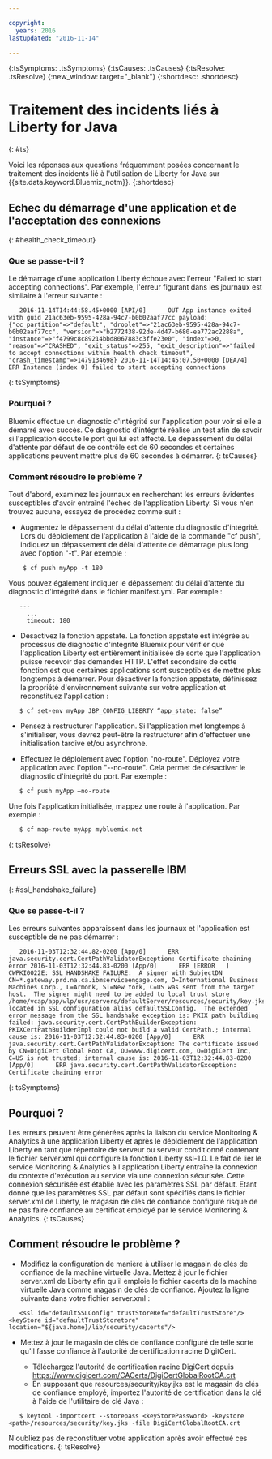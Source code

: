 ```yaml
---

copyright:
  years: 2016
lastupdated: "2016-11-14"

---
```


{:tsSymptoms: .tsSymptoms}
{:tsCauses: .tsCauses}
{:tsResolve: .tsResolve}
{:new_window: target="_blank"}
{:shortdesc: .shortdesc}

# Traitement des incidents liés à Liberty for Java
{: #ts}


Voici les réponses aux questions fréquemment posées concernant le traitement des incidents lié à l'utilisation de Liberty for Java sur {{site.data.keyword.Bluemix_notm}}.
{:shortdesc}

## Echec du démarrage d'une application et de l'acceptation des connexions
{: #health_check_timeout}

### Que se passe-t-il ?

Le démarrage d'une application Liberty échoue avec l'erreur "Failed to start accepting connections". Par exemple, l'erreur figurant dans les journaux est similaire à l'erreur suivante :

```
   2016-11-14T14:44:58.45+0000 [API/0]      OUT App instance exited with guid 21ac63eb-9595-428a-94c7-b0b02aaf77cc payload: {"cc_partition"=>"default", "droplet"=>"21ac63eb-9595-428a-94c7-b0b02aaf77cc", "version"=>"b2772438-92de-4d47-b680-ea772ac2288a", "instance"=>"f4799c8c89214bbd8067883c3ffe23e0", "index"=>0, "reason"=>"CRASHED", "exit_status"=>255, "exit_description"=>"failed to accept connections within health check timeout", "crash_timestamp"=>1479134698} 2016-11-14T14:45:07.50+0000 [DEA/4]      ERR Instance (index 0) failed to start accepting connections
```

{: tsSymptoms}

### Pourquoi ?

Bluemix effectue un diagnostic d'intégrité sur l'application pour voir si elle a démarré avec succès. Ce diagnostic d'intégrité réalise un test afin de savoir si l'application écoute le port qui lui est affecté. Le dépassement du délai d'attente par défaut de ce contrôle est de 60 secondes et certaines applications peuvent mettre plus de 60 secondes à démarrer.
{: tsCauses}

### Comment résoudre le problème ?

Tout d'abord, examinez les journaux en recherchant les erreurs évidentes susceptibles d'avoir entraîné l'échec de l'application Liberty. Si vous n'en trouvez aucune, essayez de procédez comme suit : 

* Augmentez le dépassement du délai d'attente du diagnostic d'intégrité. Lors du déploiement de l'application à l'aide de la commande "cf push", indiquez un dépassement de délai d'attente de démarrage plus long avec l'option "-t". Par exemple :

```
    $ cf push myApp -t 180
```

Vous pouvez également indiquer le dépassement du délai d'attente du diagnostic d'intégrité dans le fichier manifest.yml. Par exemple :

```
   ---
     ...
     timeout: 180
```

* Désactivez la fonction appstate. La fonction appstate est intégrée au processus de diagnostic d'intégrité Bluemix pour vérifier que l'application Liberty est entièrement initialisée de sorte que l'application puisse recevoir des demandes HTTP. L'effet secondaire de cette fonction est que certaines applications sont susceptibles de mettre plus longtemps à démarrer. Pour désactiver la fonction appstate, définissez la propriété d'environnement suivante sur votre application et reconstituez l'application :

```
   $ cf set-env myApp JBP_CONFIG_LIBERTY “app_state: false”
```

* Pensez à restructurer l'application. Si l'application met longtemps à s'initialiser, vous devrez peut-être la restructurer afin d'effectuer une initialisation tardive et/ou asynchrone.

* Effectuez le déploiement avec l'option "no-route". Déployez votre application avec l'option "--no-route". Cela permet de désactiver le diagnostic d'intégrité du port. Par exemple :

```
   $ cf push myApp –no-route
```

Une fois l'application initialisée, mappez une route à l'application. Par exemple :

```
   $ cf map-route myApp mybluemix.net
```

{: tsResolve}

## Erreurs SSL avec la passerelle IBM
{: #ssl_handshake_failure}

### Que se passe-t-il ?

Les erreurs suivantes apparaissent dans les journaux et l'application est susceptible de ne pas démarrer : 

```
   2016-11-03T12:32:44.82-0200 [App/0]      ERR java.security.cert.CertPathValidatorException: Certificate chaining error 2016-11-03T12:32:44.83-0200 [App/0]      ERR [ERROR   ] CWPKI0022E: SSL HANDSHAKE FAILURE:  A signer with SubjectDN CN=*.gateway.prd.na.ca.ibmserviceengage.com, O=International Business Machines Corp., L=Armonk, ST=New York, C=US was sent from the target host.  The signer might need to be added to local trust store /home/vcap/app/wlp/usr/servers/defaultServer/resources/security/key.jks, located in SSL configuration alias defaultSSLConfig.  The extended error message from the SSL handshake exception is: PKIX path building failed: java.security.cert.CertPathBuilderException: PKIXCertPathBuilderImpl could not build a valid CertPath.; internal cause is: 2016-11-03T12:32:44.83-0200 [App/0]      ERR java.security.cert.CertPathValidatorException: The certificate issued by CN=DigiCert Global Root CA, OU=www.digicert.com, O=DigiCert Inc, C=US is not trusted; internal cause is: 2016-11-03T12:32:44.83-0200 [App/0]      ERR java.security.cert.CertPathValidatorException: Certificate chaining error
```
{: tsSymptoms}


## Pourquoi ?

Les erreurs peuvent être générées après la liaison du service Monitoring & Analytics à une application Liberty et après le déploiement de l'application Liberty en tant que répertoire de serveur ou serveur conditionné contenant le fichier server.xml qui configure la fonction Liberty ssl-1.0. Le fait de lier le service Monitoring & Analytics à l'application Liberty entraîne la connexion du contexte d'exécution au service via une connexion sécurisée. Cette connexion sécurisée est établie avec les paramètres SSL par défaut. Etant donné que les paramètres SSL par défaut sont spécifiés dans le fichier server.xml de Liberty, le magasin de clés de confiance configuré risque de ne pas faire confiance au certificat employé par le service  Monitoring & Analytics.
{: tsCauses}

## Comment résoudre le problème ?

* Modifiez la configuration de manière à utiliser le magasin de clés de confiance de la machine virtuelle Java. Mettez à jour le fichier server.xml de Liberty afin qu'il emploie le fichier cacerts de la machine virtuelle Java comme magasin de clés de confiance. Ajoutez la ligne suivante dans votre fichier server.xml :
```
   <ssl id="defaultSSLConfig" trustStoreRef="defaultTrustStore"/> <keyStore id="defaultTrustStoretore" location="${java.home}/lib/security/cacerts"/>
```

* Mettez à jour le magasin de clés de confiance configuré de telle sorte qu'il fasse confiance à l'autorité de certification racine DigitCert.

  * Téléchargez l'autorité de certification racine DigiCert depuis https://www.digicert.com/CACerts/DigiCertGlobalRootCA.crt
  * En supposant que resources/security/key.jks est le magasin de clés de confiance employé, importez l'autorité de certification dans la clé à l'aide de l'utilitaire de clé Java :

```
   $ keytool -importcert --storepass <keyStorePassword> -keystore <path>/resources/security/key.jks -file DigiCertGlobalRootCA.crt
```

N'oubliez pas de reconstituer votre application après avoir effectué ces modifications.
{: tsResolve}

